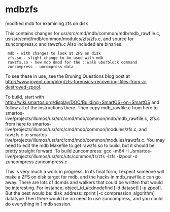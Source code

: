 mdbzfs
======

modified mdb for examining zfs on disk

This contains changes for usr/src/cmd/mdb/common/mdb/mdb_rawfile.c, usr/src/cmd/mdb/common/modules/zfs/zfs.c, and source for zuncompress.c and rawzfs.c
Also included are binaries:

     mdb - with changes to look at ZFS on disk
     zfs.so - slight change to be used with mdb
     rawzfs.so - new mdb dmod for the ::walk uberblock command
     zuncompress - uncompress data

To see these in use, see the Bruning Questions blog post at
http://www.joyent.com/blog/zfs-forensics-recovering-files-from-a-destroyed-zpool.

To build, start with http://wiki.smartos.org/display/DOC/Building+SmartOS+on+SmartOS
and follow all of the instructions there.  Then copy mdb_rawfile.c from here to
smartos-live/projects/illumos/usr/src/cmd/mdb/common/mdb/mdb_rawfile.c,
zfs.c from here to smartos-live/projects/illumos/usr/src/cmd/mdb/common/modules/zfs.c, and rawzfs.c to smartos-live/projects/illumos/usr/src/cmd/mdb/common/modules/rawzfs.c.  You may need to edit the mdb Makefile to get rawzfs.so to build, but it should be pretty straight forward.  To build zuncompress:
gcc -m64 -I ./smartos-live/projects/illumos/usr/src/uts/common/fs/zfs -lzfs -lzpool -o zuncompress zuncompress.c

This is very much a work in progress.  In its final form, I expect someone will
make a ZFS on disk target for mdb, and the hacks in mdb_rawfile.c can go away.  There are lots of dcmds and walkers that could be written that would be interesting.  For instance, object_id_#::dnodefind [-d dataset] [-p zpool].  But the best would be:  disk_address::zprint [-c compression_algorithm] datatype
Then there would be no need to use zuncompress, and you could do everything in 1 mdb session.
